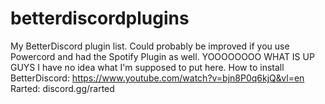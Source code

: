 # betterdiscordplugins
My BetterDiscord plugin list. Could probably be improved if you use Powercord and had the Spotify Plugin as well. 
YOOOOOOOO WHAT IS UP GUYS
I have no idea what I'm supposed to put here. 
How to install BetterDiscord:
https://www.youtube.com/watch?v=bjn8P0q6kjQ&vl=en
Rarted: discord.gg/rarted
